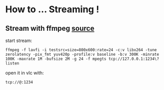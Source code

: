 # How to ... Streaming !

## Stream with ffmpeg [source](https://superuser.com/questions/1480038/ffmpeg-stream-test-pattern-to-vlc-via-tcp)

start stream:
```
ffmpeg -f lavfi -i testsrc=size=800x600:rate=24 -c:v libx264 -tune zerolatency -pix_fmt yuv420p -profile:v baseline -b:v 300K -minrate 100K -maxrate 1M -bufsize 2M -g 24 -f mpegts tcp://127.0.0.1:1234\?listen
```

open it in vlc with:
```
tcp://@:1234
```
